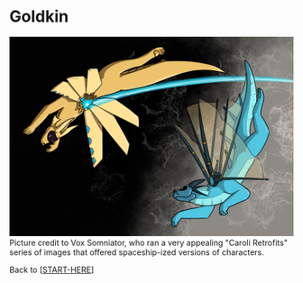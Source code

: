 # Goldkin

![](veladynee_goldkin_refit.png)
Picture credit to Vox Somniator, who ran a very appealing "Caroli Retrofits" series of images that offered spaceship-ized versions of characters.

Back to [[START-HERE]]

[//begin]: # "Autogenerated link references for markdown compatibility"
[START-HERE]: START-HERE.md "START HERE"
[//end]: # "Autogenerated link references"